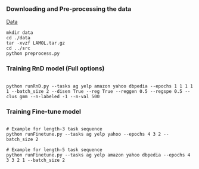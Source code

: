 ### Downloading and Pre-processing the data
[Data](https://drive.google.com/file/d/1rWcgnVcNpwxmBI3c5ovNx-E8XKOEL77S/view)
```
mkdir data
cd ./data
tar -xvzf LAMOL.tar.gz
cd ../src
python preprocess.py
```
### Training RnD model (Full options)
```

python runRnD.py --tasks ag yelp amazon yahoo dbpedia --epochs 1 1 1 1 1 --batch_size 2 --disen True --reg True --reggen 0.5 --regspe 0.5 --clus gmm --n-labeled -1 --n-val 500
```
### Training Fine-tune model 
```

# Example for length-3 task sequence
python runFinetune.py --tasks ag yelp yahoo --epochs 4 3 2 --batch_size 2 

# Example for length-5 task sequence
python runFinetune.py --tasks ag yelp amazon yahoo dbpedia --epochs 4 3 3 2 1 --batch_size 2
```
 

